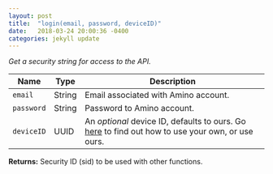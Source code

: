 ```yaml
---
layout: post
title:  "login(email, password, deviceID)"
date:   2018-03-24 20:00:36 -0400
categories: jekyll update
---
```

*Get a security string for access to the API.*

| Name       | Type   | Description                                                                                          |
|------------|--------|------------------------------------------------------------------------------------------------------|
| `email`    | String | Email associated with Amino account.                                                                 |
| `password` | String | Password to Amino account.                                                                           |
| `deviceID` | UUID   | An *optional* device ID, defaults to ours. Go [here]() to find out how to use your own, or use ours. |

**Returns:** Security ID (sid) to be used with other functions.
